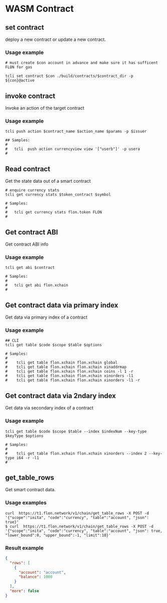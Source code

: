 # WASM Contract

## set contract 

deploy a new contract or update a new contract.

### Usage example 
```shell
# must create $con account in advance and make sure it has sufficent FLON for gas

tcli set contract $con ./build/contracts/$contract_dir -p ${con}@active
```

## invoke contract

Invoke an action of the target contract

### Usage example
```shell
tcli push action $contract_name $action_name $params -p $issuer

## Samples:
#
#   tcli  push action currencyview view '["userb"]' -p usera
#
```

## Read contract

Get the state data out of a smart contract

```shell
# enquire currency stats
tcli get currency stats $token_contract $symbol

# Samples:
#
#   tcli get currency stats flon.token FLON
#
```

## Get contract ABI

Get contract ABI info

### Usage example
```shell
tcli get abi $contract

# Samples:
#
#   tcli get abi flon.xchain
#
```
## Get contract data via primary index

Get data via primary index of a contract

### Usage example
```shell
## CLI
tcli get table $code $scope $table $options

# Samples:
#
#    tcli get table flon.xchain flon.xchain global
#    tcli get table flon.xchain flon.xchain xinaddrmap
#    tcli get table flon.xchain flon.xchain coins -l 1 -r
#    tcli get table flon.xchain flon.xchain xinorders -l1
#    tcli get table flon.xchain flon.xchain xinorders -l1 -r
```

## Get contract data via 2ndary index
Get data via secondary index of a contract

### Usage example
```shell
tcli get table $code $scope $table --index $indexNum --key-type $keyType $options

# Samples:
#
#    tcli get table flon.xchain flon.xchain xinorders --index 2 --key-type i64 -r -l1
#
```

## get_table_rows

Get smart contract data.

### Usage examples
```shell
curl  https://t1.flon.network/v1/chain/get_table_rows -X POST -d '{"scope":"inita", "code":"currency", "table":"account", "json": true}'
$ curl  https://t1.flon.network/v1/chain/get_table_rows -X POST -d '{"scope":"inita", "code":"currency", "table":"account", "json": true, "lower_bound":0, "upper_bound":-1, "limit":10}'

```

### Result example
```json
{
  "rows": [
    {
      "account": "account",
      "balance": 1000
    }
  ],
  "more": false
}
```